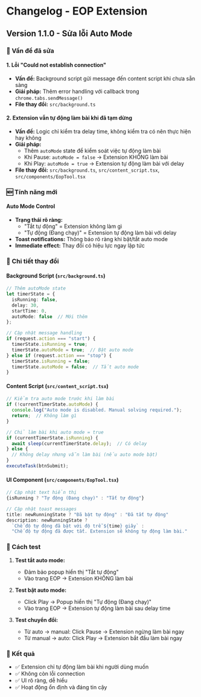 # Changelog - EOP Extension

## Version 1.1.0 - Sửa lỗi Auto Mode

### 🔧 Vấn đề đã sửa

#### 1. Lỗi "Could not establish connection"
- **Vấn đề:** Background script gửi message đến content script khi chưa sẵn sàng
- **Giải pháp:** Thêm error handling với callback trong `chrome.tabs.sendMessage()`
- **File thay đổi:** `src/background.ts`

#### 2. Extension vẫn tự động làm bài khi đã tạm dừng
- **Vấn đề:** Logic chỉ kiểm tra delay time, không kiểm tra có nên thực hiện hay không
- **Giải pháp:** 
  - Thêm `autoMode` state để kiểm soát việc tự động làm bài
  - Khi Pause: `autoMode = false` → Extension KHÔNG làm bài
  - Khi Play: `autoMode = true` → Extension tự động làm bài với delay
- **File thay đổi:** `src/background.ts`, `src/content_script.tsx`, `src/components/EopTool.tsx`

### 🆕 Tính năng mới

#### Auto Mode Control
- **Trạng thái rõ ràng:**
  - "Tắt tự động" = Extension không làm gì
  - "Tự động (Đang chạy)" = Extension tự động làm bài với delay
- **Toast notifications:** Thông báo rõ ràng khi bật/tắt auto mode
- **Immediate effect:** Thay đổi có hiệu lực ngay lập tức

### 📝 Chi tiết thay đổi

#### Background Script (`src/background.ts`)
```typescript
// Thêm autoMode state
let timerState = {
  isRunning: false,
  delay: 30,
  startTime: 0,
  autoMode: false  // Mới thêm
};

// Cập nhật message handling
if (request.action === "start") {
  timerState.isRunning = true;
  timerState.autoMode = true;  // Bật auto mode
} else if (request.action === "stop") {
  timerState.isRunning = false;
  timerState.autoMode = false;  // Tắt auto mode
}
```

#### Content Script (`src/content_script.tsx`)
```typescript
// Kiểm tra auto mode trước khi làm bài
if (!currentTimerState.autoMode) {
  console.log("Auto mode is disabled. Manual solving required.");
  return;  // Không làm gì
}

// Chỉ làm bài khi auto mode = true
if (currentTimerState.isRunning) {
  await sleep(currentTimerState.delay);  // Có delay
} else {
  // Không delay nhưng vẫn làm bài (nếu auto mode bật)
}
executeTask(btnSubmit);
```

#### UI Component (`src/components/EopTool.tsx`)
```typescript
// Cập nhật text hiển thị
{isRunning ? "Tự động (Đang chạy)" : "Tắt tự động"}

// Cập nhật toast messages
title: newRunningState ? "Đã bật tự động" : "Đã tắt tự động"
description: newRunningState ? 
  `Chế độ tự động đã bật với độ trễ ${time} giây` : 
  "Chế độ tự động đã được tắt. Extension sẽ không tự động làm bài."
```

### 🧪 Cách test

1. **Test tắt auto mode:**
   - Đảm bảo popup hiển thị "Tắt tự động"
   - Vào trang EOP → Extension KHÔNG làm bài

2. **Test bật auto mode:**
   - Click Play → Popup hiển thị "Tự động (Đang chạy)"
   - Vào trang EOP → Extension tự động làm bài sau delay time

3. **Test chuyển đổi:**
   - Từ auto → manual: Click Pause → Extension ngừng làm bài ngay
   - Từ manual → auto: Click Play → Extension bắt đầu làm bài ngay

### 🎯 Kết quả

- ✅ Extension chỉ tự động làm bài khi người dùng muốn
- ✅ Không còn lỗi connection
- ✅ UI rõ ràng, dễ hiểu
- ✅ Hoạt động ổn định và đáng tin cậy
